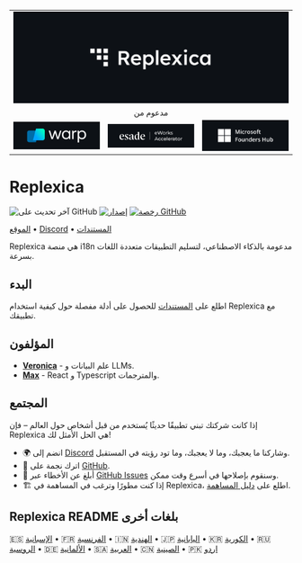 <table width="100%">
    <tr>
        <td colspan="3">
            <a href="https://replexica.com">
                <img src="/content/banner.dark.png" width="100%" />
            </a>
        </td>
    </tr>
    <tr>
        <td colspan="3" align="center">
            مدعوم من
        </td>
    </tr>
    <tr>
        <td width="33%">
            <a target="_blank" href="https://www.warp.dev/?utm_source=github&utm_medium=referral&utm_campaign=replexica_20240626">
                <img src="/content/warp.dark.png" />
            </a>
        </td>
        <td width="33%">
            <a target="_blank" href="https://www.esade.edu/en/learning-innovation/rambla/eworks">
                <img src="/content/eworks.dark.png" />
            </a>
        </td>
        <td width="33%">
            <a target="_blank" href="https://foundershub.startups.microsoft.com">
                <img src="/content/ms-f-hub.dark.png" />
            </a>
        </td>
    </tr>
</table>

# Replexica

![آخر تحديث على GitHub](https://img.shields.io/github/last-commit/replexica/replexica)
[![إصدار](https://github.com/replexica/replexica/actions/workflows/release.yml/badge.svg)](https://github.com/replexica/replexica/actions/workflows/release.yml)
[![رخصة GitHub](https://img.shields.io/github/license/replexica/replexica)](https://github.com/replexica/replexica/blob/main/LICENSE.md)

[الموقع](https://replexica.com) •
[Discord](https://replexica.com/go/discord) •
[المستندات](https://replexica.com/go/docs)

Replexica هي منصة i18n مدعومة بالذكاء الاصطناعي، لتسليم التطبيقات متعددة اللغات بسرعة.

## البدء

اطلع على [المستندات](https://replexica.com/go/docs) للحصول على أدلة مفصلة حول كيفية استخدام Replexica مع تطبيقك.

## المؤلفون

* **[Veronica](https://github.com/vrcprl)** - علم البيانات و LLMs.
* **[Max](https://github.com/maxprilutskiy)** - React و Typescript والمترجمات.

## المجتمع

إذا كانت شركتك تبني تطبيقًا حديثًا يُستخدم من قبل أشخاص حول العالم – فإن Replexica هي الحل الأمثل لك!

* 🌍 انضم إلى [Discord](https://discord.gg/GeK6AuSqzw) وشاركنا ما يعجبك، وما لا يعجبك، وما تود رؤيته في المستقبل.
* 🌟 اترك نجمة على [GitHub](https://github.com/replexica/replexica).
* 🐞 أبلغ عن الأخطاء عبر [GitHub Issues](https://github.com/replexica/replexica/issues) وسنقوم بإصلاحها في أسرع وقت ممكن.
* 🏗️ إذا كنت مطورًا وترغب في المساهمة في Replexica، اطلع على [دليل المساهمة](./CONTRIBUTING.md).

## Replexica README بلغات أخرى

🇪🇸 [الإسبانية](/readme/es.md) •
🇫🇷 [الفرنسية](/readme/fr.md) •
🇮🇳 [الهندية](/readme/hi.md) •
🇯🇵 [اليابانية](/readme/ja.md) •
🇰🇷 [الكورية](/readme/ko.md) •
🇷🇺 [الروسية](/readme/ru.md) •
🇩🇪 [الألمانية](/readme/de.md) •
🇸🇦 [العربية](/readme/ar.md) •
🇨🇳 [الصينية](/readme/zh.md) •
🇵🇰 [اردو](/readme/ur.md)
